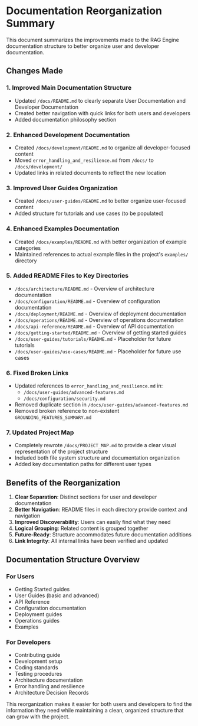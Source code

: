 # Documentation Reorganization Summary

This document summarizes the improvements made to the RAG Engine documentation structure to better organize user and developer documentation.

## Changes Made

### 1. Improved Main Documentation Structure
- Updated `/docs/README.md` to clearly separate User Documentation and Developer Documentation
- Created better navigation with quick links for both users and developers
- Added documentation philosophy section

### 2. Enhanced Development Documentation
- Created `/docs/development/README.md` to organize all developer-focused content
- Moved `error_handling_and_resilience.md` from `/docs/` to `/docs/development/`
- Updated links in related documents to reflect the new location

### 3. Improved User Guides Organization
- Created `/docs/user-guides/README.md` to better organize user-focused content
- Added structure for tutorials and use cases (to be populated)

### 4. Enhanced Examples Documentation
- Created `/docs/examples/README.md` with better organization of example categories
- Maintained references to actual example files in the project's `examples/` directory

### 5. Added README Files to Key Directories
- `/docs/architecture/README.md` - Overview of architecture documentation
- `/docs/configuration/README.md` - Overview of configuration documentation
- `/docs/deployment/README.md` - Overview of deployment documentation
- `/docs/operations/README.md` - Overview of operations documentation
- `/docs/api-reference/README.md` - Overview of API documentation
- `/docs/getting-started/README.md` - Overview of getting started guides
- `/docs/user-guides/tutorials/README.md` - Placeholder for future tutorials
- `/docs/user-guides/use-cases/README.md` - Placeholder for future use cases

### 6. Fixed Broken Links
- Updated references to `error_handling_and_resilience.md` in:
  - `/docs/user-guides/advanced-features.md`
  - `/docs/configuration/security.md`
- Removed duplicate section in `/docs/user-guides/advanced-features.md`
- Removed broken reference to non-existent `GROUNDING_FEATURES_SUMMARY.md`

### 7. Updated Project Map
- Completely rewrote `/docs/PROJECT_MAP.md` to provide a clear visual representation of the project structure
- Included both file system structure and documentation organization
- Added key documentation paths for different user types

## Benefits of the Reorganization

1. **Clear Separation**: Distinct sections for user and developer documentation
2. **Better Navigation**: README files in each directory provide context and navigation
3. **Improved Discoverability**: Users can easily find what they need
4. **Logical Grouping**: Related content is grouped together
5. **Future-Ready**: Structure accommodates future documentation additions
6. **Link Integrity**: All internal links have been verified and updated

## Documentation Structure Overview

### For Users
- Getting Started guides
- User Guides (basic and advanced)
- API Reference
- Configuration documentation
- Deployment guides
- Operations guides
- Examples

### For Developers
- Contributing guide
- Development setup
- Coding standards
- Testing procedures
- Architecture documentation
- Error handling and resilience
- Architecture Decision Records

This reorganization makes it easier for both users and developers to find the information they need while maintaining a clean, organized structure that can grow with the project.